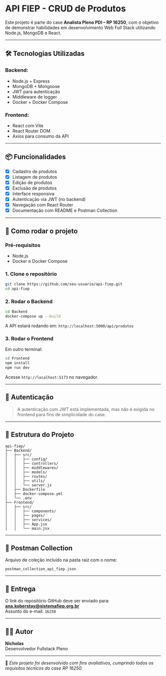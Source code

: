 # API FIEP - CRUD de Produtos

Este projeto é parte do case **Analista Pleno PDI – RP 16250**, com o objetivo de demonstrar habilidades em desenvolvimento Web Full Stack utilizando Node.js, MongoDB e React.

---

## 🛠️ Tecnologias Utilizadas

### Backend:
- Node.js + Express
- MongoDB + Mongoose
- JWT para autenticação
- Middleware de logger
- Docker + Docker Compose

### Frontend:
- React com Vite
- React Router DOM
- Axios para consumo da API

---

## 📦 Funcionalidades

- [x] Cadastro de produtos
- [x] Listagem de produtos
- [x] Edição de produtos
- [x] Exclusão de produtos
- [x] Interface responsiva
- [x] Autenticação via JWT (no backend)
- [x] Navegação com React Router
- [x] Documentação com README e Postman Collection

---

## 🚀 Como rodar o projeto

### Pré-requisitos
- Node.js
- Docker e Docker Compose

### 1. Clone o repositório
```bash
git clone https://github.com/seu-usuario/api-fiep.git
cd api-fiep
```

### 2. Rodar o Backend

```bash
cd Backend
docker-compose up --build
```

A API estará rodando em: `http://localhost:5000/api/produtos`

### 3. Rodar o Frontend

Em outro terminal:

```bash
cd Frontend
npm install
npm run dev
```

Acesse `http://localhost:5173` no navegador.

---

## 🔐 Autenticação

> A autenticação com JWT está implementada, mas não é exigida no frontend para fins de simplicidade do case.

---

## 📁 Estrutura do Projeto

```
api-fiep/
├── Backend/
│   ├── src/
│   │   ├── config/
│   │   ├── controllers/
│   │   ├── middlewares/
│   │   ├── models/
│   │   ├── routes/
│   │   ├── utils/
│   │   └── server.js
│   ├── Dockerfile
│   ├── docker-compose.yml
│   └── .env
├── Frontend/
│   ├── src/
│   │   ├── components/
│   │   ├── pages/
│   │   ├── services/
│   │   ├── App.jsx
│   │   └── main.jsx
```

---

## 📮 Postman Collection

Arquivo de coleção incluído na pasta raiz com o nome:
```
postman_collection_api_fiep.json
```

---

## 📧 Entrega

O link do repositório GitHub deve ser enviado para:
**ana.koberstay@sistemafiep.org.br**  
Assunto do e-mail: `16250`

---

## 👨‍💻 Autor

**Nicholas**  
 Desenvolvedor Fullstack Pleno

---

📝 *Este projeto foi desenvolvido com fins avaliativos, cumprindo todos os requisitos técnicos do case RP 16250.*
